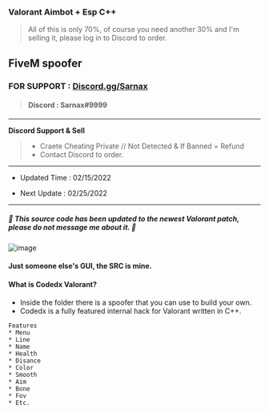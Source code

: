 ###  Valorant Aimbot + Esp C++ 
> All of this is only 70%, of course you need another 30% and I'm selling it, please log in to Discord to order.
> 
## FiveM spoofer 

### FOR SUPPORT : [Discord.gg/Sarnax](https://discord.com/invite/sarnax) 
> #### Discord : Sarnax#9999

***

**Discord Support & Sell**
> - Craete Cheating Private // Not Detected & If Banned = Refund
> - Contact Discord to order.



***

- Updated Time : 02/15/2022 

- Next Update : 02/25/2022

***


##### 🔺 This source code has been updated to the newest Valorant patch, please do not message me about it. 🔺

![image](https://user-images.githubusercontent.com/96410571/147380460-77ab6505-ad0c-4b65-88ba-816b91dd454f.png)

#### Just someone else's GUI, the SRC is mine.

#### What is Codedx Valorant?

 - Inside the folder there is a spoofer that you can use to build your own. 
 - Codedx is a fully featured internal hack for Valorant written in C++.

```
Features
* Menu
* Line
* Name
* Health
* Disance
* Color
* Smooth
* Aim
* Bone
* Fov
* Etc.
```
